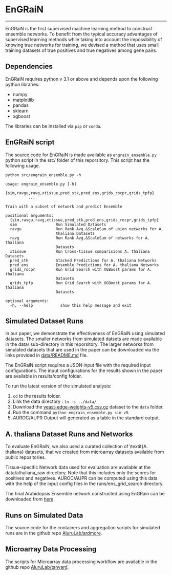 # EnGRaiN
----

EnGRaiN is the first supervised machine learning method to construct ensemble networks. 
To benefit from the typical accuracy advantages of supervised learning methods while 
taking into account the impossibility of knowing true networks for training, 
we devised a method that uses small training datasets of true positives and true negatives among gene pairs. 


Dependencies
----
EnGRaiN requires python v 3.1 or above and depends upon the following python 
libraries:

  - numpy 
  - matplotlib 
  - pandas 
  - sklearn
  - xgboost 

The libraries can be installed via `pip` or `conda`.

EnGRaiN script
----
The source code for EnGRaiN is made available as `engrain_ensemble.py` python script
in the src/ folder of this reporsitory. This script has the following usage.

    python src/engrain_ensemble.py -h 

    usage: engrain_ensemble.py [-h]
              {sim,ravgu,ravg,xtissue,pred_stk,pred_ens,grids_rocpr,grids_tpfp}
              ...

    Train with a subset of network and predict Ensemble

    positional arguments:
      {sim,ravgu,ravg,xtissue,pred_stk,pred_ens,grids_rocpr,grids_tpfp}
      sim                 Run Simulated Datasets
      ravgu               Run Rank Avg.&ScaleSum of union networks for A.
                          thaliana Datasets
      ravg                Run Rank Avg.&ScaleSum of networks for A. thaliana
                          Datasets
      xtissue             Run Cross-tissue comparisions A. thaliana Datasets
      pred_stk            Stacked Predictions for A. thaliana Networks
      pred_ens            Ensemble Predictions for A. thaliana Networks
      grids_rocpr         Run Grid Search with XGBoost params for A. thaliana
                          Datasets
      grids_tpfp          Run Grid Search with XGBoost params for A. thaliana
                          Datasets

    optional arguments:
      -h, --help            show this help message and exit


Simulated Dataset Runs
---

In our paper, we demonstrate the effectiveness of EnGRaiN using simulated datasets.
The smaller networks from simulated datsets are made available in the data/ sub-directory in this reporsitory.
The larger networks from simulated datasets that are used in the paper can be downloaded via the links provided in [data/README.md](/data/README.md) file.


The EnGRaiN script requires a JSON input file with the required input configurations.
The input configurations for the results shown in the paper are available in results/config folder. 


To run the latest version of the simulated analysis:

1. `cd` to the results folder.
2. Link the data directory : `ln -s ../data/`
3. Download the [yeast-edge-weights-v5.csv.gz](https://www.dropbox.com/s/c7rhjs75oek1wia/yeast-edge-weights-v5.csv.gz?dl=0)  dataset to the `data` folder.
4. Run the command `python engrain_ensemble.py sim v5`.
5. AUROC/AUPR Output will generated as a table in the standard output.

A. thaliana Dataset Runs and Networks
---
To evaluate EnGRaiN, we also used a curated collection of \textit{A. thaliana} 
datasets, that we created from microarray datasets available from 
public repositories.

Tissue-specific Network data used for evaluation are available at the data/athaliana_raw directory. 
Note that this includes only the scores for positives and negatives.
AUROC/AUPR can be computed using this data with the help of the input config files 
in the runs/ens_grid_search directory.

The final Arabidopsis Ensemble network constructed using EnGRain can be downloaded from [here](https://www.dropbox.com/s/8fu4i5q8ynmpxu6/EnGRaiN-Athaliana-Ensemble.zip?dl=0).


Runs on Simulated Data  
----
The source code for the containers and aggregation scripts for simulated runs are in the github repo [AluruLab/ardmore](https://github.com/AluruLab/ardmore).

Microarray Data Processing  
----
The scripts for Microarray data processing workflow are available in the github repo [AluruLab/tanyard](https://github.com/AluruLab/tanyard).


